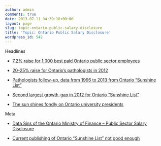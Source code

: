 ```yaml
---
author: admin
comments: true
date: 2013-07-11 04:39:18+00:00
layout: page
slug: topic-ontario-public-salary-disclosure
title: 'Topic: Ontario Public Salary Disclosure'
wordpress_id: 542
---
```


Headlines



	
  * [7.2% raise for 1,000 best paid Ontario public sector employees](http://thinkdatavis.com/2013/04/19/7-2-raise-for-1000-best-paid-ontario-public-sector-employees/)

	
  * [20-25% raise for Ontario’s pathologists in 2012](http://thinkdatavis.com/2013/04/19/20-25-raise-for-ontarios-pathologists-in-201-shows-sunshine-list/)

	
  * [Pathologists follow-up, data from 1996 to 2013 from Ontario “Sunshine List”](http://thinkdatavis.com/2013/05/06/pathologists-follow-up-data-from-1996-to-2013-from-ontario-sunshine-list/)

	
  * [Second largest growth-gap in 2012 for Ontario “Sunshine List”](http://thinkdatavis.com/2013/05/06/second-largest-growth-gap-in-2012-for-ontario-sunshine-list/)

	
  * [The sun shines fondly on Ontario university presidents](http://thinkdatavis.com/2013/07/13/the-sun-shines-fondly-on-ontario-university-presidents/)


Meta

	
  * [Data Sins of the Ontario Ministry of Finance – Public Sector Salary Disclosure](http://thinkdatavis.com/2013/05/28/data-sins-of-the-ontario-ministry-of-finance-public-sector-salary-disclosure/)

	
  * [Current publishing of Ontario “Sunshine List” not good enough](http://thinkdatavis.com/2013/04/22/current-publishing-of-ontario-sunshine-list-not-good-enough/)


